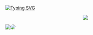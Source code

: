 

[![Typing SVG](https://readme-typing-svg.herokuapp.com/?font=Arial&color=F7D4F7FF&size=25&center=true&vCenter=true&width=1000&lines=Hello+World!+Welcome+to+my+Github!+:%29)](https://git.io/typing-svg)

<p align="center">
  <a href="https://skillicons.dev">

  <img src="https://skillicons.dev/icons?i=html,css,scss,bootstrap,js,nodejs,ts,python,react,java,git" />
  </a>
</p>


<p style="display: flex" align="center">
<a href = "mailto:andressaricardo30@gmail.com"> <img src="https://img.shields.io/badge/-Gmail-%23333?style=for-the-badge&logo=gmail&logoColor=white" target="_blank"></a>
<a href="https://www.linkedin.com/in/andressa-ricardo/" target="_blank"><img src="https://img.shields.io/badge/-LinkedIn-%230077B5?style=for-the-badge&logo=linkedin&logoColor=white" style="border-radius: 30px" target="_blank"></a> 

</p>





